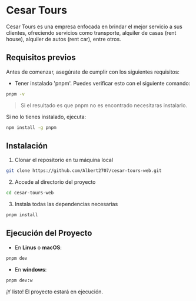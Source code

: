 # Cesar Tours
Cesar Tours es una empresa enfocada en brindar el mejor servicio a sus clientes, ofreciendo servicios como transporte, alquiler de casas (rent house), alquiler de autos (rent car), entre otros.

## Requisitos previos
Antes de comenzar, asegúrate de cumplir con los siguientes requisitos:
- Tener instalado 'pnpm'. Puedes verificar esto con el siguiente comando:
```bash
pnpm -v
```
> Si el resultado es que pnpm no es encontrado necesitaras instalarlo.

Si no lo tienes instalado, ejecuta:
```bash
npm install -g pnpm
```
## Instalación
1. Clonar el repositorio en tu máquina local
```bash
git clone https://github.com/Albert2707/cesar-tours-web.git
```
2. Accede al directorio del proyecto
```bash
cd cesar-tours-web
```
3. Instala todas las dependencias necesarias
```bash
pnpm install
```
## Ejecución del Proyecto 
- En **Linus** o **macOS**:
```bash
pnpm dev
```
- En **windows**:
```bash
pnpm dev:w
```
¡Y listo! El proyecto estará en ejecución.
